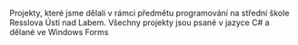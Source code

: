 Projekty, které jsme dělali v rámci předmětu programování na střední škole Resslova Ústí nad Labem.
Všechny projekty jsou psané v jazyce C# a dělané ve Windows Forms
